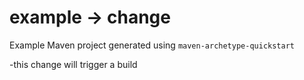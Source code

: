 # example -> change

Example Maven project generated using `maven-archetype-quickstart`

-this change will trigger a build


